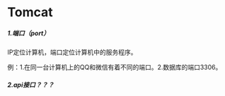 # Tomcat

##### 1.端口（port）

IP定位计算机，端口定位计算机中的服务程序。

例：1.在同一台计算机上的QQ和微信有着不同的端口。2.数据库的端口3306。

##### 2.api接口？？？

